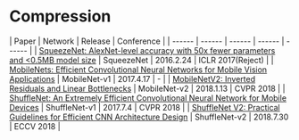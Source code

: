 # Compression

| Paper | Network | Release | Conference |
| ------ | ------ | ------ | ------ | ------ |
| [SqueezeNet: AlexNet-level accuracy with 50x fewer parameters and <0.5MB model size](https://arxiv.org/abs/1602.07360) | SqueezeNet | 2016.2.24 | ICLR 2017(Reject) |
| [MobileNets: Efficient Convolutional Neural Networks for Mobile Vision Applications](https://arxiv.org/abs/1704.04861) | MobileNet-v1 | 2017.4.17 | - |
| [MobileNetV2: Inverted Residuals and Linear Bottlenecks](https://arxiv.org/abs/1801.04381) |  MobileNet-v2 | 2018.1.13 | CVPR 2018 |
| [ShuffleNet: An Extremely Efficient Convolutional Neural Network for Mobile Devices](https://arxiv.org/abs/1707.01083) | ShuffleNet-v1 | 2017.7.4 | CVPR 2018 |
| [ShuffleNet V2: Practical Guidelines for Efficient CNN Architecture Design](https://arxiv.org/abs/1807.11164) | ShuffleNet-v2 | 2018.7.30 | ECCV 2018 |
